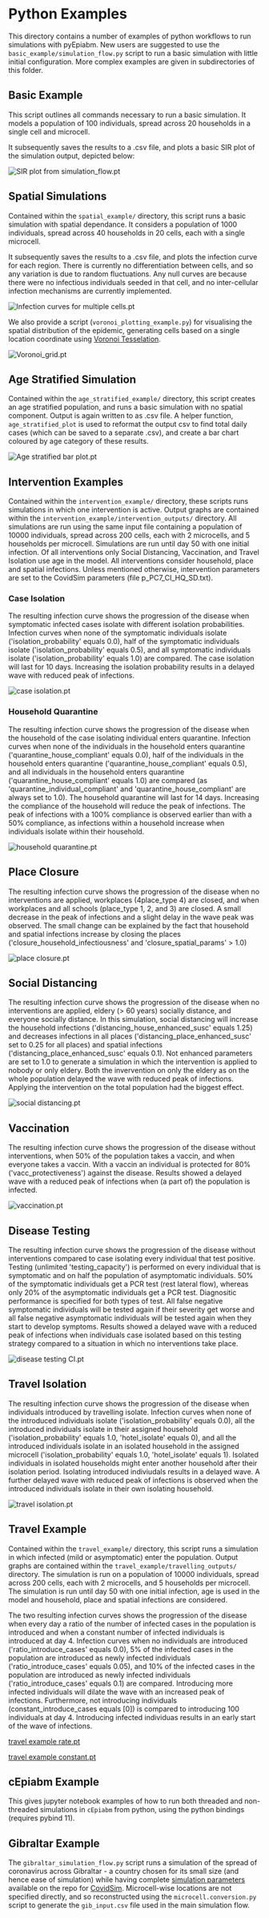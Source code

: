 # Python Examples

This directory contains a number of examples of python workflows to run simulations with pyEpiabm. New users are suggested to use the `basic_example/simulation_flow.py` script to run a basic simulation with little initial configuration. More complex examples are given in subdirectories of this folder.

## Basic Example

This script outlines all commands necessary to run a basic simulation. It models a population of 100 individuals, spread across 20 households in a single cell and microcell.

It subsequently saves the results to a .csv file, and plots a basic SIR plot of the simulation output, depicted below:

![SIR plot from simulation_flow.pt](./basic_example/simulation_outputs/simulation_flow_SIR_plot.png)

## Spatial Simulations

Contained within the `spatial_example/` directory, this script runs a basic simulation with spatial dependance. It considers a population of 1000 individuals, spread across 40 households in 20 cells, each with a single microcell.

It subsequently saves the results to a .csv file, and plots the infection curve for each region. There is currently no differentiation between cells, and so any variation is due to random fluctuations. Any null curves are because there were no infectious individuals seeded in that cell, and no inter-cellular infection mechanisms are currently implemented.

![Infection curves for multiple cells.pt](./spatial_example/spatial_outputs/spatial_flow_Icurve_plot.png)

We also provide a script (`voronoi_plotting_example.py`) for visualising the spatial distribution of the epidemic, generating cells based on a single location coordinate using [Voronoi Tesselation](https://en.wikipedia.org/wiki/Voronoi_diagram).

![Voronoi_grid.pt](./spatial_example/spatial_outputs/voronoi_grid_img.png)

## Age Stratified Simulation

Contained within the `age_stratified_example/` directory, this script creates an age stratified population, and runs a basic simulation with no spatial component. Output is again written to as .csv file. A helper function, `age_stratified_plot` is used to reformat the output csv to find total daily cases (which can be saved to a separate .csv), and create a bar chart coloured by age category of these results. 

![Age stratified bar plot.pt](./age_stratified_example/simulation_outputs/age_stratify.png)

## Intervention Examples
Contained within the `intervention_example/` directory, these scripts runs simulations in which one intervention is active. Output graphs are contained within the `intervention_example/intervention_outputs/` directory. All simulations are run using the same input file containing a population of 10000 individuals, spread across 200 cells, each with 2 microcells, and 5 households per microcell. Simulations are run until day 50 with one initial infection. Of all interventions only Social Distancing, Vaccination, and Travel Isolation use age in the model. All interventions consider household, place and spatial infections. Unless mentioned otherwise, intervention parameters are set to the CovidSim parameters (file p_PC7_CI_HQ_SD.txt).

### Case Isolation
The resulting infection curve shows the progression of the disease when symptomatic infected cases isolate with different isolation probabilities. Infection curves when none of the symptomatic individuals isolate ('isolation_probability' equals 0.0), half of the symptomatic individuals isolate ('isolation_probability' equals 0.5), and all symptomatic individuals isolate ('isolation_probability' equals 1.0) are compared. The case isolation will last for 10 days. Increasing the isolation probability results in a delayed wave with reduced peak of infections.

![case isolation.pt](./intervention_example/intervention_outputs/case_isolation_Icurve_plot.png)

### Household Quarantine
The resulting infection curve shows the progression of the disease when the household of the case isolating individual enters quarantine. Infection curves when none of the individuals in the household enters quarantine ('quarantine_house_compliant' equals 0.0), half of the individuals in the household enters quarantine ('quarantine_house_compliant' equals 0.5), and all individuals in the household enters quarantine ('quarantine_house_compliant' equals 1.0) are compared (as 'quarantine_individual_compliant' and 'quarantine_house_compliant' are always set to 1.0). The household quarantine will last for 14 days. Increasing the compliance of the household will reduce the peak of infections. The peak of infections with a 100% compliance is observed earlier than with a 50% compliance, as infections within a household increase when individuals isolate within their household. 

![household quarantine.pt](./intervention_example/intervention_outputs/household_quarantine_Icurve_plot.png)

## Place Closure
The resulting infection curve shows the progression of the disease when no interventions are applied, workplaces (4place_type 4) are closed, and when workplaces and all schools (place_type 1, 2, and 3) are closed. A small decrease in the peak of infections and a slight delay in the wave peak was observed. The small change can be explained by the fact that household and spatial infections increase by closing the places ('closure_household_infectiousness' and 'closure_spatial_params' > 1.0)

![place closure.pt](./intervention_example/intervention_outputs/place_closure_closure_place_type_Icurve_plot.png)

## Social Distancing
The resulting infection curve shows the progression of the disease when no interventions are applied, eldery (> 60 years) socially distance, and everyone socially distance. In this simulation, social distancing will increase the household infections ('distancing_house_enhanced_susc' equals 1.25) and decreases infections in all places ('distancing_place_enhanced_susc' set to 0.25 for all places) and spatial infections ('distancing_place_enhanced_susc' equals 0.1). Not enhanced parameters are set to 1.0 to generate a simulation in which the intervention is applied to nobody or only eldery. Both the invervention on only the eldery as on the whole population delayed the wave with reduced peak of infections. Applying the intervention on the total population had the biggest effect. 

![social distancing.pt](./intervention_example/intervention_outputs/social_distancing_distancing_enhanced_prob_Icurve_plot.png)

## Vaccination
The resulting infection curve shows the progression of the disease without interventions, when 50% of the population takes a vaccin, and when everyone takes a vaccin. With a vaccin an individual is protected for 80% ('vacc_protectiveness') against the disease. Results showed a delayed wave with a reduced peak of infections when (a part of) the population is infected. 

![vaccination.pt](./intervention_example/intervention_outputs/vaccination_Icurve_plot.png)

## Disease Testing
The resulting infection curve shows the progression of the disease without interventions compared to case isolating every individual that test positive. Testing (unlimited 'testing_capacity') is performed on every individual that is symptomatic and on half the population of asymptomatic individuals. 50% of the symptomatic individuals get a PCR test (rest lateral flow), whereas only 20% of the asymptomatic individuals get a PCR test. Diagnositic performance is specified for both types of test. All false negative symptomatic individuals will be tested again if their severity get worse and all false negative asymptomatic individuals will be tested again when they start to develop symptoms. Results showed a delayed wave with a reduced peak of infections when individuals case isolated based on this testing strategy compared to a situation in which no interventions take place.

![disease testing CI.pt](./intervention_example/intervention_outputs/case_isolation_via_testing_plot.png)

## Travel Isolation
The resulting infection curve shows the progression of the disease when individuals introduced by travelling isolate. Infection curves when none of the introduced individuals isolate ('isolation_probability' equals 0.0), all the introduced individuals isolate in their assigned household ('isolation_probability' equals 1.0, 'hotel_isolate' equals 0), and all the introduced individuals isolate in an isolated household in the assigned microcell ('isolation_probability' equals 1.0, 'hotel_isolate' equals 1). Isolated individuals in isolated households might enter another household after their isolation period. Isolating introduced indiviudals results in a delayed wave. A further delayed wave with reduced peak of infections is observed when the introduced individuals isolate in their own isolating household.

![travel isolation.pt](./intervention_example/intervention_outputs/travel_isolation_Icurve_plot.png)

## Travel Example
Contained within the `travel_example/` directory, this script runs a simulation in which infected (mild or asymptomatic) enter the population. Output graphs are contained within the `travel_example/travelling_outputs/` directory. The simulation is run on a population of 10000 individuals, spread across 200 cells, each with 2 microcells, and 5 households per microcell. The simulation is run until day 50 with one initial infection, age is used in the model and household, place and spatial infections are considered.

The two resulting infection curves shows the progression of the disease when every day a ratio of the number of infected cases in the population is introduced and when a constant number of infected individuals is introduced at day 4. Infection curves when no individuals are introduced  ('ratio_introduce_cases' equals 0.0), 5% of the infected cases in the population are introduced as newly infected individuals ('ratio_introduce_cases' equals 0.05), and 10% of the infected cases in the population are introduced as newly infected individuals ('ratio_introduce_cases' equals 0.1) are compared. Introducing more infected individuals will dilate the wave with an increased peak of infections. Furthermore, not introducing individuals (constant_introduce_cases equals [0]) is compared to introducing 100 individuals at day 4. Introducing infected individuas results in an early start of the wave of infections.

[travel example rate.pt](./travel_example/travelling_outputs/travelling_ratio_introduce_cases_Icurve_plot.png)

[travel example constant.pt](./travel_example/travelling_outputs/travelling_constant_introduce_cases_Icurve_plot.png)

## cEpiabm Example

This gives jupyter notebook examples of how to run both threaded and non-threaded simulations in `cEpiabm` from python, using the python bindings (requires pybind 11).

## Gibraltar Example

The `gibraltar_simulation_flow.py` script runs a simulation of the spread of coronavirus across Gibraltar - a country chosen for its small size (and hence ease of simulation) while having complete [simulation parameters](https://github.com/mrc-ide/covid-sim/blob/master/data/admin_units/Gibraltar_admin.txt) available on the repo for [CovidSim](https://github.com/mrc-ide/covid-sim). Microcell-wise locations are not specified directly, and so reconstructed using the `microcell.conversion.py` script to generate the `gib_input.csv` file used in the main simulation flow.
